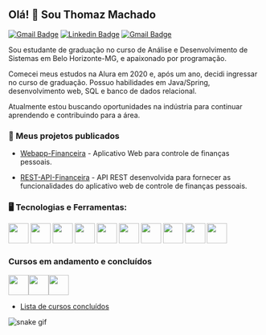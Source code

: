  <h2 align="left">Olá! 👋 Sou Thomaz Machado</h2>

[![Gmail Badge](https://img.shields.io/badge/-thomazcm@gmail.com-c14438?style=flat-square&logo=Gmail&logoColor=white&link=mailto:thomazcm@gmail.com)](mailto:thomazcm@gmail.com) [![Linkedin Badge](https://img.shields.io/badge/-Thomaz-blue?style=flat-square&logo=Linkedin&logoColor=white&link=https://www.linkedin.com/in/tgmarinho/)](https://www.linkedin.com/in/tgmarinho/)  [![Gmail Badge](https://img.shields.io/badge/-thomaz.cm-c14438?style=flat-square&logo=Instagram&logoColor=white&link=https://www.instagram.com/thomaz.cm/)](https://www.instagram.com/thomaz.cm/)

Sou estudante de graduação no curso de Análise e Desenvolvimento de Sistemas em Belo Horizonte-MG, e apaixonado por programação. 

Comecei meus estudos na Alura em 2020 e, após um ano, decidi ingressar no curso de graduação. Possuo habilidades em Java/Spring, desenvolvimento web, SQL e banco de dados relacional.

Atualmente estou buscando oportunidades na indústria para continuar aprendendo e contribuindo para a área.


### 🔧 Meus projetos publicados
- [Webapp-Financeira](https://webapp-financeira.herokuapp.com/) - Aplicativo Web para controle de finanças pessoais.

- [REST-API-Financeira](https://github.com/thomazcm/rest-api-financeira) - API REST desenvolvida para fornecer as funcionalidades do aplicativo web de controle de finanças pessoais.

### 🖥️ Tecnologias e Ferramentas: 
<div display:flex>
<img  src="https://cdn.jsdelivr.net/gh/devicons/devicon/icons/java/java-original.svg"  width="40"  height="40"/>
<img  src="https://cdn.jsdelivr.net/gh/devicons/devicon/icons/spring/spring-original.svg"  width="40"  height="40"/>
<img  src="https://cdn.jsdelivr.net/gh/devicons/devicon/icons/git/git-original.svg"  width="40"  height="40"/>
<img  src="https://cdn.jsdelivr.net/gh/devicons/devicon/icons/javascript/javascript-original.svg"  width="40"  height="40"/>
<img src="https://cdn.jsdelivr.net/gh/devicons/devicon/icons/html5/html5-original.svg" width="40" height="40"/>
<img src="https://cdn.jsdelivr.net/gh/devicons/devicon/icons/css3/css3-original.svg" width="40" height="40"/>
<img  src="https://cdn.jsdelivr.net/gh/devicons/devicon/icons/mysql/mysql-original.svg"  width="40"  height="40"/>
<img  src="https://cdn.jsdelivr.net/gh/devicons/devicon/icons/bootstrap/bootstrap-original.svg"  width="40"  height="40"/>
<img  src="https://cdn.jsdelivr.net/gh/devicons/devicon/icons/vuejs/vuejs-original.svg"  width="40"  height="40"/>
<img  src="https://cdn.jsdelivr.net/gh/devicons/devicon/icons/mongodb/mongodb-original.svg"  width="40"  height="40"/>
</div>

### Cursos em andamento e concluídos

<img src="https://cdn.jsdelivr.net/gh/devicons/devicon/icons/amazonwebservices/amazonwebservices-original.svg" width="40" height="40" /><img src="https://cdn.jsdelivr.net/gh/devicons/devicon/icons/docker/docker-original.svg" width="40" height="40" /><img src="https://cdn.jsdelivr.net/gh/devicons/devicon/icons/linux/linux-original.svg" width="40" height="40" />

- [Lista de cursos concluídos](https://cursos.alura.com.br/user/thomazcm/fullCertificate/584f64b23a28f06244f5e5a63bcb0a16)

![snake gif](https://github.com/thomazcm/thomazcm/blob/output/github-contribution-grid-snake.gif)


